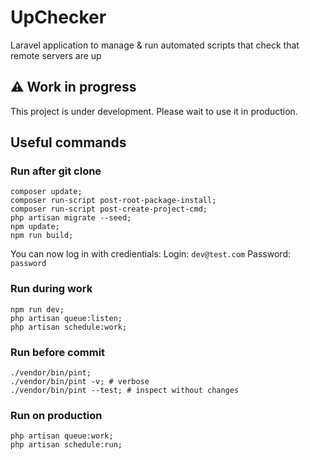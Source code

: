 # UpChecker

Laravel application to manage & run automated scripts that check that remote servers are up 

## :warning: Work in progress

This project is under development. Please wait to use it in production.

## Useful commands

### Run after git clone
```shell 
composer update;
composer run-script post-root-package-install;
composer run-script post-create-project-cmd;
php artisan migrate --seed;
npm update;
npm run build;
```

You can now log in with credientials:
Login: `dev@test.com`
Password: `password`

### Run during work
```shell 
npm run dev;
php artisan queue:listen;
php artisan schedule:work;
```

### Run before commit
```shell
./vendor/bin/pint;
./vendor/bin/pint -v; # verbose
./vendor/bin/pint --test; # inspect without changes
```

### Run on production
```shell 
php artisan queue:work;
php artisan schedule:run;
```
